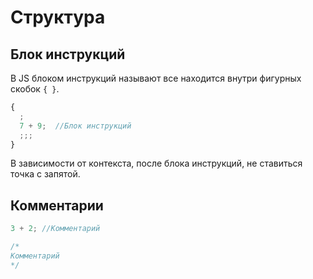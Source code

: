 # Структура

## Блок инструкций

В JS блоком инструкций называют все находится внутри фигурных скобок `{ }`.

```js
{
  ;
  7 + 9;  //Блок инструкций
  ;;;
}
```
В зависимости от контекста, после блока инструкций, не ставиться точка с запятой.

## Комментарии

```js
3 + 2; //Комментарий

/*
Комментарий
*/
```